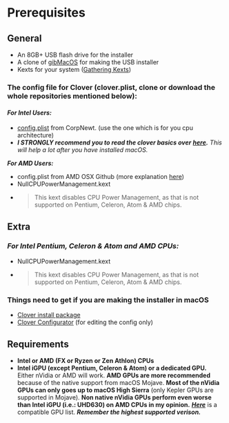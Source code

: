 # Prerequisites

## General

* An 8GB+ USB flash drive for the installer
* A clone of [gibMacOS](https://github.com/corpnewt/gibMacOS) for making the USB installer
* Kexts for your system \([Gathering Kexts](gathering-kexts.md)\)

### **The config file for Clover \(clover.plist, clone or download the whole repositories mentioned below\):**

#### _**For Intel Users:**_

* [config.plist](https://github.com/corpnewt/Hackintosh-Guide/tree/master/Configs) from CorpNewt. \(use the one which is for you cpu architecture\)
* _**I STRONGLY recommend you to read the clover basics over**_ [_**here**_](https://hackintosh.gitbook.io/-r-hackintosh-vanilla-desktop-guide/config.plist-basics)_**.** This will help a lot after you have installed macOS._

_**For AMD Users:**_ 

* config.plist from AMD OSX Github \(more explanation [here](amd-clover-config.plist.md)\)
* NullCPUPowerManagement.kext
* > This kext disables CPU Power Management, as that is not supported on Pentium, Celeron, Atom &  AMD chips.

## Extra

### _**For Intel Pentium, Celeron & Atom and AMD CPUs:**_

* NullCPUPowerManagement.kext
* > This kext disables CPU Power Management, as that is not supported on Pentium, Celeron,  Atom & AMD chips.

### Things need to get if you are making the installer in macOS

* [Clover install package](https://sourceforge.net/projects/cloverefiboot/)
* [Clover Configurator](https://mackie100projects.altervista.org/download-clover-configurator/) \(for editing the config only\)

## Requirements

* **Intel or AMD \(FX or Ryzen or Zen Athlon\) CPUs**
* **Intel iGPU \(except Pentium, Celeron & Atom\) or a dedicated GPU.** Either nVidia or AMD will work. **AMD GPUs are more recommended** because of the native support from macOS Mojave. **Most of the nVidia GPUs can only goes up to macOS High Sierra** \(only Kepler GPUs are supported in Mojave\). **Non native nVidia GPUs perform even worse than Intel iGPU \(i.e.: UHD630\) on AMD CPUs in my opinion.** [_**Here**_](https://www.reddit.com/r/hackintosh/comments/b91vf5/mojave_gpu_buyers_guide/) is a compatible GPU list. _**Remember the highest supported verison.**_



